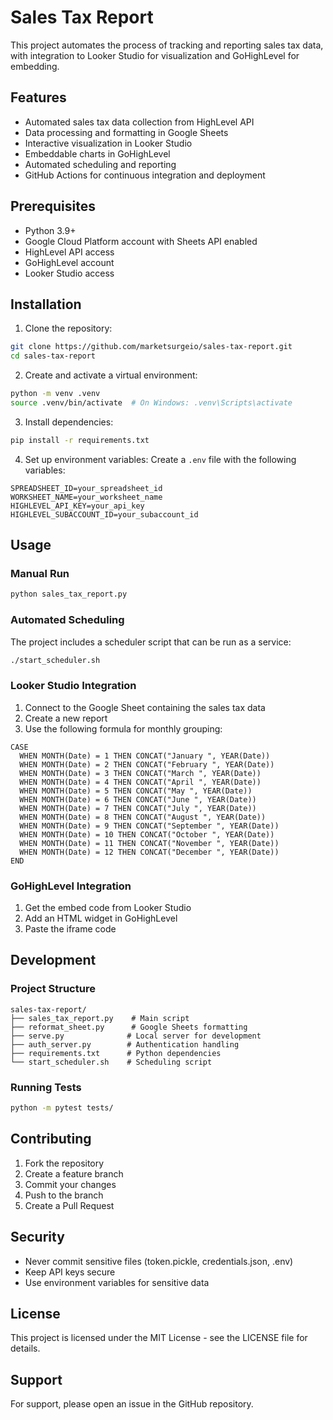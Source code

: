 # Sales Tax Report

This project automates the process of tracking and reporting sales tax data, with integration to Looker Studio for visualization and GoHighLevel for embedding.

## Features

- Automated sales tax data collection from HighLevel API
- Data processing and formatting in Google Sheets
- Interactive visualization in Looker Studio
- Embeddable charts in GoHighLevel
- Automated scheduling and reporting
- GitHub Actions for continuous integration and deployment

## Prerequisites

- Python 3.9+
- Google Cloud Platform account with Sheets API enabled
- HighLevel API access
- GoHighLevel account
- Looker Studio access

## Installation

1. Clone the repository:
```bash
git clone https://github.com/marketsurgeio/sales-tax-report.git
cd sales-tax-report
```

2. Create and activate a virtual environment:
```bash
python -m venv .venv
source .venv/bin/activate  # On Windows: .venv\Scripts\activate
```

3. Install dependencies:
```bash
pip install -r requirements.txt
```

4. Set up environment variables:
Create a `.env` file with the following variables:
```
SPREADSHEET_ID=your_spreadsheet_id
WORKSHEET_NAME=your_worksheet_name
HIGHLEVEL_API_KEY=your_api_key
HIGHLEVEL_SUBACCOUNT_ID=your_subaccount_id
```

## Usage

### Manual Run
```bash
python sales_tax_report.py
```

### Automated Scheduling
The project includes a scheduler script that can be run as a service:

```bash
./start_scheduler.sh
```

### Looker Studio Integration
1. Connect to the Google Sheet containing the sales tax data
2. Create a new report
3. Use the following formula for monthly grouping:
```
CASE 
  WHEN MONTH(Date) = 1 THEN CONCAT("January ", YEAR(Date))
  WHEN MONTH(Date) = 2 THEN CONCAT("February ", YEAR(Date))
  WHEN MONTH(Date) = 3 THEN CONCAT("March ", YEAR(Date))
  WHEN MONTH(Date) = 4 THEN CONCAT("April ", YEAR(Date))
  WHEN MONTH(Date) = 5 THEN CONCAT("May ", YEAR(Date))
  WHEN MONTH(Date) = 6 THEN CONCAT("June ", YEAR(Date))
  WHEN MONTH(Date) = 7 THEN CONCAT("July ", YEAR(Date))
  WHEN MONTH(Date) = 8 THEN CONCAT("August ", YEAR(Date))
  WHEN MONTH(Date) = 9 THEN CONCAT("September ", YEAR(Date))
  WHEN MONTH(Date) = 10 THEN CONCAT("October ", YEAR(Date))
  WHEN MONTH(Date) = 11 THEN CONCAT("November ", YEAR(Date))
  WHEN MONTH(Date) = 12 THEN CONCAT("December ", YEAR(Date))
END
```

### GoHighLevel Integration
1. Get the embed code from Looker Studio
2. Add an HTML widget in GoHighLevel
3. Paste the iframe code

## Development

### Project Structure
```
sales-tax-report/
├── sales_tax_report.py    # Main script
├── reformat_sheet.py      # Google Sheets formatting
├── serve.py              # Local server for development
├── auth_server.py        # Authentication handling
├── requirements.txt      # Python dependencies
└── start_scheduler.sh    # Scheduling script
```

### Running Tests
```bash
python -m pytest tests/
```

## Contributing

1. Fork the repository
2. Create a feature branch
3. Commit your changes
4. Push to the branch
5. Create a Pull Request

## Security

- Never commit sensitive files (token.pickle, credentials.json, .env)
- Keep API keys secure
- Use environment variables for sensitive data

## License

This project is licensed under the MIT License - see the LICENSE file for details.

## Support

For support, please open an issue in the GitHub repository. 